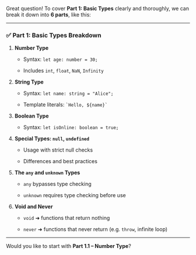 Great question! To cover **Part 1: Basic Types** clearly and thoroughly, we can break it down into **6 parts**, like this:

---

### ✅ **Part 1: Basic Types Breakdown**

1. **Number Type**
    
    - Syntax: `let age: number = 30;`
        
    - Includes `int`, `float`, `NaN`, `Infinity`
        
2. **String Type**
    
    - Syntax: `let name: string = "Alice";`
        
    - Template literals: `` `Hello, ${name}` ``
        
3. **Boolean Type**
    
    - Syntax: `let isOnline: boolean = true;`
        
4. **Special Types: `null`, `undefined`**
    
    - Usage with strict null checks
        
    - Differences and best practices
        
5. **The `any` and `unknown` Types**
    
    - `any` bypasses type checking
        
    - `unknown` requires type checking before use
        
6. **Void and Never**
    
    - `void` ➜ functions that return nothing
        
    - `never` ➜ functions that never return (e.g. `throw`, infinite loop)
        

---

Would you like to start with **Part 1.1 – Number Type**?